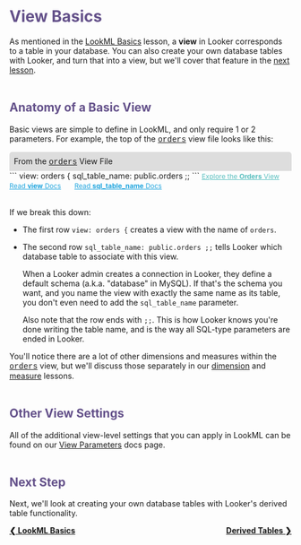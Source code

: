 <h1 style="color:rgb(100,81,138)">View Basics</h1>

As mentioned in the [LookML Basics](https://learn2.looker.com/projects/e-commerce/files/01_lookml_basics.md) lesson, a **view** in Looker corresponds to a table in your database. You can also create your own database tables with Looker, and turn that into a view, but we'll cover that feature in the [next lesson](https://learn2.looker.com/projects/e-commerce/files/03_derived_tables.md).<br /><br />



<h2 style="color:rgb(100,81,138)">Anatomy of a Basic View</h2>

Basic views are simple to define in LookML, and only require 1 or 2 parameters. For example, the top of the <a href="https://learn2.looker.com/projects/e-commerce/files/orders.view.lkml" style="font-family:Monaco,Menlo,Consolas,Courier New,monospace;">orders</a> view file looks like this:

<div style="border-radius:5px 5px 0 0;padding:8px;background-color:rgb(221,221,221);">
 From the <a href="https://learn2.looker.com/projects/e-commerce/files/orders.view.lkml" style="font-family:Monaco,Menlo,Consolas,Courier New,monospace;">orders</a> View File</a>
</div>
```
view: orders {
  sql_table_name: public.orders ;;
```
<a style="color:rgb(87,190,190);font-size:12px;margin-right:20px;" href="https://learn2.looker.com/explore/e_commerce/orders" target="_blank"><i class="fa fa-search"></i> Explore the <b>Orders</b> View</a> <a style="color:rgb(32,165,222);font-size:12px;margin-right:20px;" href="https://looker.com/docs/reference/view-params/view" target="_blank"><i class="fa fa-file-text-o"></i> Read <b>view</b> Docs</a> <a style="color:rgb(32,165,222);font-size:12px;" href="https://looker.com/docs/reference/view-params/sql_table_name-for-view" target="_blank"><i class="fa fa-file-text-o"></i> Read <b>sql_table_name</b> Docs</a><br /><br />

If we break this down:

+ The first row `view: orders {` creates a view with the name of `orders`.

+ The second row `sql_table_name: public.orders ;;` tells Looker which database table to associate with this view.

  When a Looker admin creates a connection in Looker, they define a default schema (a.k.a. "database" in MySQL). If that's the schema you want, and you name the view with exactly the same name as its table, you don't even need to add the `sql_table_name` parameter.

  Also note that the row ends with `;;`. This is how Looker knows you're done writing the table name, and is the way all SQL-type parameters are ended in Looker.

You'll notice there are a lot of other dimensions and measures within the <a href="https://learn2.looker.com/projects/e-commerce/files/orders.view.lkml" style="font-family:Monaco,Menlo,Consolas,Courier New,monospace;">orders</a> view, but we'll discuss those separately in our <a href="https://learn2.looker.com/projects/e-commerce/files/04_dimension_basics.md">dimension</a> and <a href="https://learn2.looker.com/projects/e-commerce/files/08_measure_basics.md">measure</a> lessons.<br /><br />



<h2 style="color:rgb(100,81,138)">Other View Settings</h2>

All of the additional view-level settings that you can apply in LookML can be found on our [View Parameters](https://looker.com/docs/reference/view-reference) docs page.<br /><br />



<h2 style="color:rgb(100,81,138)">Next Step</h2>

Next, we'll look at creating your own database tables with Looker's derived table functionality.

<div style="float:left;font-weight:bold;">
  <a href="https://learn2.looker.com/projects/e-commerce/files/01_lookml_basics.md">&#10094; LookML Basics</a>
</div>

<div style="float:right;font-weight:bold;">
  <a href="https://learn2.looker.com/projects/e-commerce/files/03_derived_tables.md">Derived Tables &#10095;</a>
</div>
